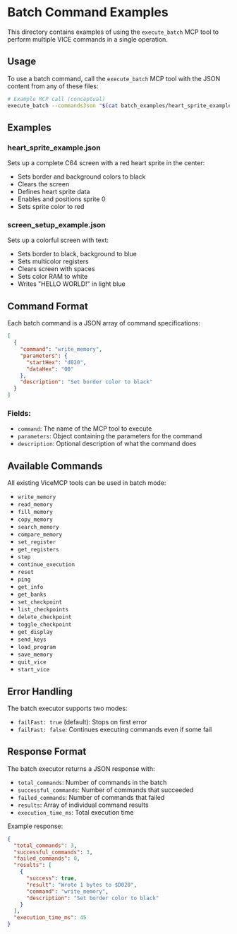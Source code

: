 # Batch Command Examples

This directory contains examples of using the `execute_batch` MCP tool to perform multiple VICE commands in a single operation.

## Usage

To use a batch command, call the `execute_batch` MCP tool with the JSON content from any of these files:

```bash
# Example MCP call (conceptual)
execute_batch --commandsJson "$(cat batch_examples/heart_sprite_example.json)"
```

## Examples

### heart_sprite_example.json
Sets up a complete C64 screen with a red heart sprite in the center:
- Sets border and background colors to black
- Clears the screen
- Defines heart sprite data
- Enables and positions sprite 0
- Sets sprite color to red

### screen_setup_example.json
Sets up a colorful screen with text:
- Sets border to black, background to blue
- Sets multicolor registers
- Clears screen with spaces
- Sets color RAM to white
- Writes "HELLO WORLD!" in light blue

## Command Format

Each batch command is a JSON array of command specifications:

```json
[
  {
    "command": "write_memory",
    "parameters": {
      "startHex": "d020",
      "dataHex": "00"
    },
    "description": "Set border color to black"
  }
]
```

### Fields:
- `command`: The name of the MCP tool to execute
- `parameters`: Object containing the parameters for the command
- `description`: Optional description of what the command does

## Available Commands

All existing ViceMCP tools can be used in batch mode:
- `write_memory`
- `read_memory`
- `fill_memory`
- `copy_memory`
- `search_memory`
- `compare_memory`
- `set_register`
- `get_registers`
- `step`
- `continue_execution`
- `reset`
- `ping`
- `get_info`
- `get_banks`
- `set_checkpoint`
- `list_checkpoints`
- `delete_checkpoint`
- `toggle_checkpoint`
- `get_display`
- `send_keys`
- `load_program`
- `save_memory`
- `quit_vice`
- `start_vice`

## Error Handling

The batch executor supports two modes:
- `failFast: true` (default): Stops on first error
- `failFast: false`: Continues executing commands even if some fail

## Response Format

The batch executor returns a JSON response with:
- `total_commands`: Number of commands in the batch
- `successful_commands`: Number of commands that succeeded
- `failed_commands`: Number of commands that failed
- `results`: Array of individual command results
- `execution_time_ms`: Total execution time

Example response:
```json
{
  "total_commands": 3,
  "successful_commands": 3,
  "failed_commands": 0,
  "results": [
    {
      "success": true,
      "result": "Wrote 1 bytes to $D020",
      "command": "write_memory",
      "description": "Set border color to black"
    }
  ],
  "execution_time_ms": 45
}
```